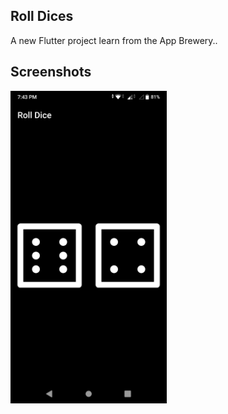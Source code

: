 ## Roll Dices

A new Flutter project learn from the App Brewery..

## Screenshots
<img src="https://github.com/vikrantmalla/roll_dices/blob/master/Screenshot/Screenshot_20200426-194347.png" width="250em" height="500em"/>
